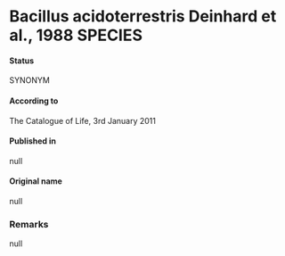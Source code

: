 Bacillus acidoterrestris Deinhard et al., 1988 SPECIES
=======

#### Status
SYNONYM

#### According to
The Catalogue of Life, 3rd January 2011

#### Published in
null

#### Original name
null

### Remarks
null